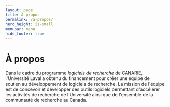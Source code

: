 ```yaml
---
layout: page
title: À propos
permalink: /a-propos/
hero_height: is-small
menubar: menu
hide_footer: true
---
```


# À propos
Dans le cadre du programme _logiciels de recherche_ de CANARIE, l'Université Laval
a obtenu du financement pour créer une équipe de soutien au développement de
logiciels de recherche. La mission de l'équipe est de concevoir et développer
des outils logiciels permettant d'accélérer les activités de recherche de l'Université
ainsi que de l'ensemble de la communauté de recherche au Canada.
